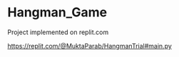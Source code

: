 # Hangman_Game
Project implemented on replit.com

https://replit.com/@MuktaParab/HangmanTrial#main.py
